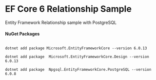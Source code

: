 # EF Core 6 Relationship Sample
Entity Framework Relationship sample with PostgreSQL

#### NuGet Packages
```shell

dotnet add package Microsoft.EntityFrameworkCore --version 6.0.13

dotnet add package  Microsoft.EntityFrameworkCore.Design --version 6.0.13

dotnet add package  Npgsql.EntityFrameworkCore.PostgreSQL --version 6.0.8

```
